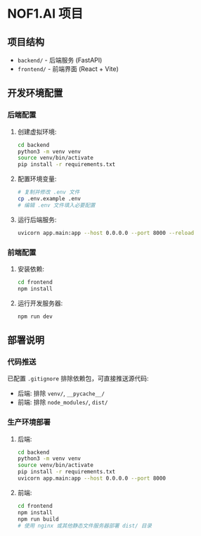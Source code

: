 # NOF1.AI 项目

## 项目结构
- `backend/` - 后端服务 (FastAPI)
- `frontend/` - 前端界面 (React + Vite)

## 开发环境配置

### 后端配置
1. 创建虚拟环境:
   ```bash
   cd backend
   python3 -m venv venv
   source venv/bin/activate
   pip install -r requirements.txt
   ```

2. 配置环境变量:
   ```bash
   # 复制并修改 .env 文件
   cp .env.example .env
   # 编辑 .env 文件填入必要配置
   ```

3. 运行后端服务:
   ```bash
   uvicorn app.main:app --host 0.0.0.0 --port 8000 --reload
   ```

### 前端配置
1. 安装依赖:
   ```bash
   cd frontend
   npm install
   ```

2. 运行开发服务器:
   ```bash
   npm run dev
   ```

## 部署说明

### 代码推送
已配置 `.gitignore` 排除依赖包，可直接推送源代码:
- 后端: 排除 `venv/`, `__pycache__/`
- 前端: 排除 `node_modules/`, `dist/`

### 生产环境部署
1. 后端:
   ```bash
   cd backend
   python3 -m venv venv
   source venv/bin/activate
   pip install -r requirements.txt
   uvicorn app.main:app --host 0.0.0.0 --port 8000
   ```

2. 前端:
   ```bash
   cd frontend
   npm install
   npm run build
   # 使用 nginx 或其他静态文件服务器部署 dist/ 目录
   ```